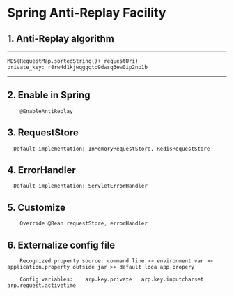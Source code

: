 # Spring Anti-Replay Facility

## 1. Anti-Replay algorithm

---
	MD5(RequestMap.sortedString()+ requestUri)
	private_key: r8rw4d1kjwqgqqto9dwsq3ew0ip2np1b
---

## 2. Enable in Spring 

```
	@EnableAntiReplay
```

## 3. RequestStore

```
  Default implementation: InMemoryRequestStore, RedisRequestStore
```

## 4. ErrorHandler

```
  Default implementation: ServletErrorHandler
```

## 5. Customize

```
	Override @Bean requestStore, errorHandler
```

## 6. Externalize config file

```
	Recognized property source: command line >> environment var >> application.property outside jar >> default loca app.propery
	
	Config variables:    arp.key.private   arp.key.inputcharset    arp.request.activetime 
```